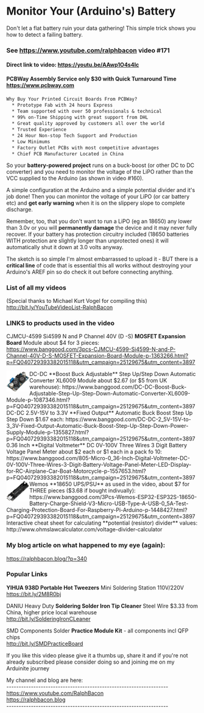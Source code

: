 # Monitor Your (Arduino's) Battery
Don't let a flat battery ruin your data gathering! This simple trick shows you how to detect a failing battery.

### See https://www.youtube.com/ralphbacon video #171
#### Direct link to video: https://youtu.be/AAwp1O4s4lc

#### PCBWay Assembly Service only $30 with Quick Turnaround Time https://www.pcbway.com
```
Why Buy Your Printed Circuit Boards From PCBWay?  
  * Prototype Fab with 24 hours Express  
  * Team supported with over 50 professionals & technical  
  * 99% on-Time Shipping with great support from DHL  
  * Great quality approved by customers all over the world  
  * Trusted Experience  
  * 24 Hour Non-stop Tech Support and Production  
  * Low Minimums  
  * Factory Outlet PCBs with most competitive advantages  
  * Chief PCB Manufacturer Located in China 
```
So your **battery-powered project** runs on a buck-boost (or other DC to DC converter) and you need to monitor the voltage of the LiPO rather than the VCC supplied to the Arduino (as shown in video #160).  

A simple configuration at the Arduino and a simple potential divider and it's job done! Then you can monintor the voltage of your LiPO (or car battery etc) and **get early warning** when it is on the slippery slope to complete discharge.  

Remember, too, that you don't want to run a LiPO (eg an 18650) any lower than 3.0v or you will **permanently damage** the device and it may never fully recover. If your battery has protection circuitry included (18650 batteries WITH protection are slightly longer than unprotected ones) it will automatically shut it down at 3.0 volts anyway.  

The sketch is so simple I'm almost embarrassed to upload it - BUT there is a **critical line** of code that is essential this all works without destroying your Arduino's AREF pin so do check it out before connecting anything.  

### List of all my videos  
(Special thanks to Michael Kurt Vogel for compiling this)  
http://bit.ly/YouTubeVideoList-RalphBacon  

### LINKS to products used in the video  

CJMCU-4599 Si4599 N and P Channel 40V (D -S) **MOSFET Expansion Board** Module about $4 for 3 pieces:  
https://www.banggood.com/3pcs-CJMCU-4599-Si4599-N-and-P-Channel-40V-D-S-MOSFET-Expansion-Board-Module-p-1363266.html?p=FQ040729393382015118&utm_campaign=25129675&utm_content=3897

<img src="/images/DC-DC-Adjustable-Up_Down_Auto.JPG" width="12%" align="left">
DC-DC **Boost Buck Adjustable** Step Up/Step Down Automatic Converter XL6009 Module about $2.67 (or $5 from UK warehouse):  
https://www.banggood.com/DC-DC-Boost-Buck-Adjustable-Step-Up-Step-Down-Automatic-Converter-XL6009-Module-p-1087346.html?p=FQ040729393382015118&utm_campaign=25129675&utm_content=3897
<br>
DC-DC 2.5V-15V to 3.3V **Fixed Output** Automatic Buck Boost Step Up Step Down $1.67 each:  
https://www.banggood.com/DC-DC-2_5V-15V-to-3_3V-Fixed-Output-Automatic-Buck-Boost-Step-Up-Step-Down-Power-Supply-Module-p-1355827.html?p=FQ040729393382015118&utm_campaign=25129675&utm_content=3897  
<br>
0.36 Inch **Digital Voltmeter** DC 0V-100V Three Wires 3 Digit Battery Voltage Panel Meter about $2 each or $1 each in a pack fo 10:  
https://www.banggood.com/805-Micro-0_36-Inch-Digital-Voltmeter-DC-0V-100V-Three-Wires-3-Digit-Battery-Voltage-Panel-Meter-LED-Display-for-RC-Airplane-Car-Boat-Motorcycle-p-1557653.html?p=FQ040729393382015118&utm_campaign=25129675&utm_content=3897  

<img src="/images/Wemos_18650_UPS.JPG" width="12%" align="left">
Wemos **18650 UPS/PSU** as used in the video, about $7 for THREE pieces ($3.68 if bought indivually):  
https://www.banggood.com/3Pcs-Wemos-ESP32-ESP32S-18650-Battery-Charge-Shield-V3-Micro-USB-Type-A-USB-0_5A-Test-Charging-Protection-Board-For-Raspberry-Pi-Arduino-p-1448427.html?p=FQ040729393382015118&utm_campaign=25129675&utm_content=3897  
<br>
Interactive cheat sheet for calculating **potential (resistor) divider** values:  
http://www.ohmslawcalculator.com/voltage-divider-calculator  

### My blog article on what happened to my eye (again):  
https://ralphbacon.blog/?p=340  

### Popular Links  

**YIHUA 938D Portable Hot Tweezers** Mini Soldering Station 110V/220V    
https://bit.ly/2M8R0bj  

DANIU Heavy Duty **Soldering Solder Iron Tip Cleaner** Steel Wire $3.33 from China, higher price local warehouse  
http://bit.ly/SolderingIronCLeaner

SMD Components Solder **Practice Module Kit** - all components incl QFP chips  
http://bit.ly/SMDPracticeBoard

If you like this video please give it a thumbs up, share it and if you're not already subscribed please consider doing so and joining me on my Arduinite journey  

My channel and blog are here:  
\------------------------------------------------------------------  
https://www.youtube.com/RalphBacon  
https://ralphbacon.blog  
\------------------------------------------------------------------
